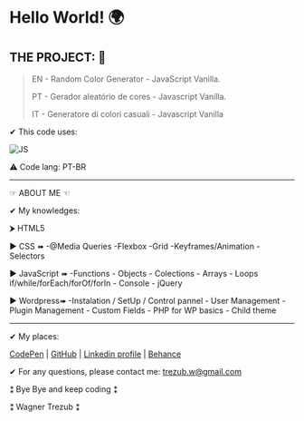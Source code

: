 # Hello World! 🌍

## THE PROJECT: 📑

> EN - Random Color Generator - JavaScript Vanilla.
>
> PT - Gerador aleatório de cores - Javascript Vanilla.
>
> IT - Generatore di colori casuali - Javascript Vanilla

✔ This code uses:

![JS](https://img.shields.io/badge/JavaScript-F7DF1E?style=plastic&logo=javascript&logoColor=FFFFFF) 

⚠ Code lang: PT-BR

---

☞ ABOUT ME ☜

✔ My knowledges:

⮞ HTML5

▶ CSS ➠ -@Media Queries -Flexbox -Grid -Keyframes/Animation -Selectors

▶ JavaScript ➠ -Functions - Objects - Colections - Arrays - Loops if/while/forEach/forOf/forIn - Console - jQuery

▶ Wordpress➠ -Instalation / SetUp / Control pannel - User Management - Plugin Management - Custom Fields - PHP for WP basics - Child theme

---

✔ My places:

[CodePen](https://codepen.io/Wagner3UB) | [GitHub](https://github.com/Wagner3UB/) | [Linkedin profile](https://www.linkedin.com/in/wagner-trezub/) | [Behance](https://www.behance.net/trezub/)

✔ For any questions, please contact me: <trezub.w@gmail.com>

⁑ Bye Bye and keep coding ⁑

⁑ Wagner Trezub ⁑
